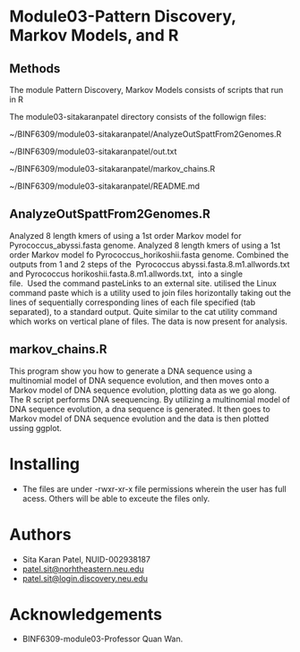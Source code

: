# Module03-Pattern Discovery, Markov Models, and R

## Methods
The module Pattern Discovery, Markov Models consists of scripts that run in R

The module03-sitakaranpatel directory consists of the followign files:

~/BINF6309/module03-sitakaranpatel/AnalyzeOutSpattFrom2Genomes.R

~/BINF6309/module03-sitakaranpatel/out.txt

~/BINF6309/module03-sitakaranpatel/markov_chains.R

~/BINF6309/module03-sitakaranpatel/README.md 

## AnalyzeOutSpattFrom2Genomes.R
Analyzed 8 length  kmers of using a 1st order Markov model for Pyrococcus_abyssi.fasta genome.
Analyzed 8 length  kmers of using a 1st order Markov model fo Pyrococcus_horikoshii.fasta genome.
Combined the outputs from 1 and 2 steps of the  Pyrococcus abyssi.fasta.8.m1.allwords.txt and Pyrococcus horikoshii.fasta.8.m1.allwords.txt,  into a single file.  Used the command pasteLinks to an external site. utilised the Linux command paste which is a utility used to join files horizontally taking out the lines of sequentially corresponding lines of each file specified (tab separated), to a  standard output. Quite similar to the cat utility command which works on vertical plane of  files.
The data is now present for analysis. 

## markov_chains.R 
This program show you how to generate a DNA sequence using a  multinomial model of DNA sequence evolution, and then moves onto a Markov model of DNA sequence evolution, plotting data as we go along. 
The R script performs DNA seequencing. By utilizing a multinomial model of DNA sequence evolution, a dna sequence is generated. It then goes to Markov model of DNA sequence evolution and the data is then plotted ussing ggplot. 


# Installing
- The files are under -rwxr-xr-x file permissions wherein the user has full acess. Others will be able to exceute the files only.

# Authors
- Sita Karan Patel, NUID-002938187
- patel.sit@norhtheastern.neu.edu
- patel.sit@login.discovery.neu.edu

# Acknowledgements
- BINF6309-module03-Professor Quan Wan.
